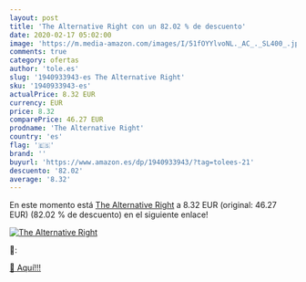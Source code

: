 ```yaml
---
layout: post
title: 'The Alternative Right con un 82.02 % de descuento'
date: 2020-02-17 05:02:00
image: 'https://m.media-amazon.com/images/I/51fOYYlvoNL._AC_._SL400_.jpg'
comments: true
category: ofertas
author: 'tole.es'
slug: '1940933943-es The Alternative Right'
sku: '1940933943-es'
actualPrice: 8.32 EUR
currency: EUR
price: 8.32
comparePrice: 46.27 EUR
prodname: 'The Alternative Right'
country: 'es'
flag: '🇪🇸'
brand: ''
buyurl: 'https://www.amazon.es/dp/1940933943/?tag=tolees-21'
descuento: '82.02'
average: '8.32'
---
```


En este momento está [The Alternative Right](https://www.amazon.es/dp/1940933943/?tag=tolees-21) a 8.32 EUR (original: 46.27 EUR) (82.02 %  de descuento) en el siguiente enlace!

[![The Alternative Right](https://m.media-amazon.com/images/I/51fOYYlvoNL._AC_._SL400_.jpg)](https://www.amazon.es/dp/1940933943/?tag=tolees-21)

🔎:


[🛒 Aquí!!!](https://www.amazon.es/dp/1940933943/?tag=tolees-21)
